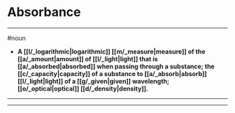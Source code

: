 # Absorbance
---
#noun
- **A [[l/_logarithmic|logarithmic]] [[m/_measure|measure]] of the [[a/_amount|amount]] of [[l/_light|light]] that is [[a/_absorbed|absorbed]] when passing through a substance; the [[c/_capacity|capacity]] of a substance to [[a/_absorb|absorb]] [[l/_light|light]] of a [[g/_given|given]] wavelength; [[o/_optical|optical]] [[d/_density|density]].**
---
---
